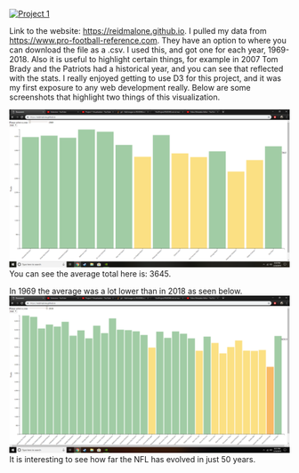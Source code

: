 [![Project 1](https://img.youtube.com/vi/HPKiqgqK9XQ/0.jpg)](https://www.youtube.com/watch?v=HPKiqgqK9XQ "Project 1")


Link to the website: https://reidmalone.github.io. I pulled my data from https://www.pro-football-reference.com. They have an option to where you can download the file as a .csv. I used this, and got one for each year, 1969-2018. Also it is useful to highlight certain things, for example in 2007 Tom Brady and the Patriots had a historical year, and you can see that reflected with the stats. I really enjoyed getting to use D3 for this project, and it was my first exposure to any web development really. Below are some screenshots that highlight two things of this visualization.


![Screenshot](pic1.png)
 You can see the average total here is: 3645.

 In 1969 the average was a lot lower than in 2018 as seen below.
 ![image2](pic2.png)
 It is interesting to see how far the NFL has evolved in just 50 years.
